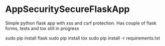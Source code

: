 # AppSecuritySecureFlaskApp
Simple python flask app with xss and csrf protection.
Has couple of flask forms,
tests and tox still in progress


sudo pip install flask
sudo pip install tox
sudo pip install -r requirements.txt